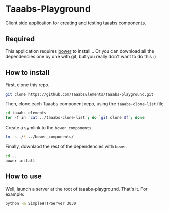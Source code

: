 # Taaabs-Playground

Client side application for creating and testing taaabs components.

## Required

This application requires [bower](https://bower.io/) to install... Or you can download all the dependencies one by one with git, but you really don't want to do this :)

## How to install

First, clone this repo.

```sh
git clone https://github.com/TaaabsElements/taaabs-playground.git
```

Then, clone each Taaabs component repo, using the `taaabs-clone-list` file.

```sh
cd taaabs-elements
for -f in `cat ../taaabs-clone-list`; do `git clone $f`; done
```

Create a symlink to the `bower_components`.

```sh
ln -s ./* ../bower_components/
```

Finally, downlaod the rest of the dependencies with `bower`.

```sh
cd ..
bower install
```

## How to use

Well, launch a server at the root of taaabs-playground. That's it. For example:

```sh
python -m SimpleHTTPServer 3030
```
